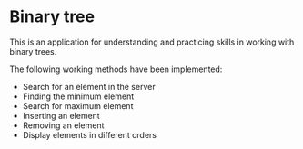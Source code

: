 # Binary tree

This is an application for understanding and practicing skills in working with binary trees.

The following working methods have been implemented:
- Search for an element in the server
- Finding the minimum element
- Search for maximum element
- Inserting an element
- Removing an element
- Display elements in different orders
